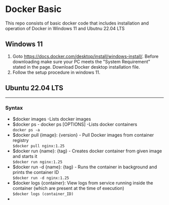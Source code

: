 # Docker Basic
This repo consists of basic docker code that includes installation and operation of Docker in  Windows 11 and Ubutnu 22.04 LTS
## Windows 11
1. Goto https://docs.docker.com/desktop/install/windows-install/. Before downloading make sure your PC meets the "System Requirement" stated in the page. Download Docker desktop installation file.
2. Follow the setup procedure in windows 11.
## Ubuntu 22.04 LTS

----------------------------------------------
### Syntax
- $docker images -Lists docker images </br>
- $docker ps - docker ps [OPTIONS] -Lists docker containers </br>
``` docker ps -a ``` </br>
- $docker pull {image}: {version} - Pull Docker images from container registry </br>
``` $docker pull nginx:1.25 ```
- $docker run {name}: {tag} - Creates docker container from given image and starts it </br>
``` $docker run nginx:1.25 ```
- $docker run -d {name}: {tag} - Runs the container in background and prints the container ID </br>
``` $docker run -d nginx:1.25 ```
- $docker logs {container}: View logs from service running inside the container (which are present at the time of execution) </br>
``` $docker logs (container_ID) ```
- 
